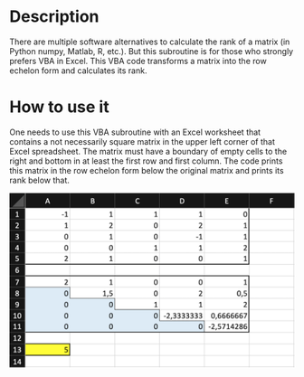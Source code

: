 # Description
There are multiple software alternatives to calculate the rank of a matrix (in Python numpy, Matlab, R, etc.). But this subroutine is for those who strongly prefers VBA in Excel.
This VBA code transforms a matrix into the row echelon form and calculates its rank.

# How to use it
One needs to use this VBA subroutine with an Excel worksheet that contains a not necessarily square matrix in the upper left corner of that Excel spreadsheet. The matrix must have a boundary of empty cells to the right and bottom in at least the first row and first column.
The code prints this matrix in the row echelon form below the original matrix and prints its rank below that.

![My Image](matrix_rank_vba.png)
